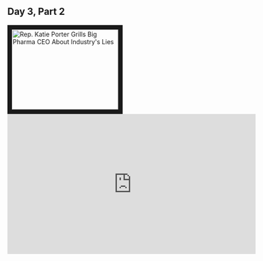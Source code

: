 ## Day 3, Part 2
<a href="https://youtu.be/hRWEteXYD_Y" target="_blank">
 <img src="http://img.youtube.com/vi/hRWEteXYD_Y/mqdefault.jpg" alt="Rep. Katie Porter Grills Big Pharma CEO About Industry's Lies" width="240" height="180" border="10" />
</a>

<iframe width="560" height="315" src="https://www.youtube.com/embed/hRWEteXYD_Y" title="YouTube video player" frameborder="0" allow="accelerometer; autoplay; clipboard-write; encrypted-media; gyroscope; picture-in-picture" allowfullscreen></iframe>
